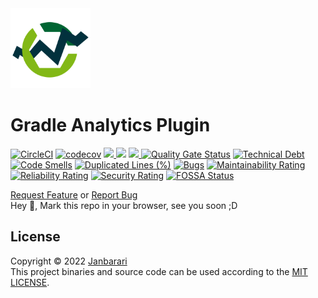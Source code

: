 <img src="plugin-logo.png" alt="plugin logo" width="128"/>

# Gradle Analytics Plugin
[![CircleCI](https://circleci.com/gh/janbarari/gradle-analytics-plugin/tree/develop.svg?style=svg)](https://circleci.com/gh/janbarari/gradle-analytics-plugin/tree/develop)
[![codecov](https://codecov.io/gh/janbarari/gradle-analytics-plugin/branch/develop/graph/badge.svg)](https://codecov.io/gh/janbarari/gradle-analytics-plugin)
<a href="https://sonarcloud.io/project/overview?id=janbarari_gradle-analytics-plugin">
<img height=20px src="https://sonarcloud.io/images/project_badges/sonarcloud-white.svg"/>
</a>
<img src="https://img.shields.io/github/license/janbarari/gradle-analytics-plugin.svg?label=License"/>
<a href="https://github.com/janbarari/gradle-analytics-plugin">
    <img src="https://img.shields.io/github/stars/janbarari/gradle-analytics-plugin.svg?label=Stars"/>
</a>
[![Quality Gate Status](https://sonarcloud.io/api/project_badges/measure?project=janbarari_gradle-analytics-plugin&metric=alert_status)](https://sonarcloud.io/dashboard?id=janbarari_gradle-analytics-plugin)
[![Technical Debt](https://sonarcloud.io/api/project_badges/measure?project=janbarari_gradle-analytics-plugin&metric=sqale_index)](https://sonarcloud.io/dashboard?id=janbarari_gradle-analytics-plugin)
[![Code Smells](https://sonarcloud.io/api/project_badges/measure?project=janbarari_gradle-analytics-plugin&metric=code_smells)](https://sonarcloud.io/dashboard?id=janbarari_gradle-analytics-plugin)
[![Duplicated Lines (%)](https://sonarcloud.io/api/project_badges/measure?project=janbarari_gradle-analytics-plugin&metric=duplicated_lines_density)](https://sonarcloud.io/dashboard?id=janbarari_gradle-analytics-plugin)
[![Bugs](https://sonarcloud.io/api/project_badges/measure?project=janbarari_gradle-analytics-plugin&metric=bugs)](https://sonarcloud.io/dashboard?id=janbarari_gradle-analytics-plugin)
[![Maintainability Rating](https://sonarcloud.io/api/project_badges/measure?project=janbarari_gradle-analytics-plugin&metric=sqale_rating)](https://sonarcloud.io/dashboard?id=janbarari_gradle-analytics-plugin)
[![Reliability Rating](https://sonarcloud.io/api/project_badges/measure?project=janbarari_gradle-analytics-plugin&metric=reliability_rating)](https://sonarcloud.io/dashboard?id=janbarari_gradle-analytics-plugin)
[![Security Rating](https://sonarcloud.io/api/project_badges/measure?project=janbarari_gradle-analytics-plugin&metric=security_rating)](https://sonarcloud.io/dashboard?id=janbarari_gradle-analytics-plugin)
[![FOSSA Status](https://app.fossa.com/api/projects/git%2Bgithub.com%2Fjanbarari%2Fgradle-analytics-plugin.svg?type=small)](https://app.fossa.com/projects/git%2Bgithub.com%2Fjanbarari%2Fgradle-analytics-plugin?ref=badge_small)




<a href="https://github.com/janbarari/gradle-analytics-plugin/issues/new?title=RF:">Request Feature</a> or <a href="https://github.com/janbarari/gradle-analytics-plugin/issues/new?title=RB:">Report Bug</a>
<br />
Hey 👋, Mark this repo in your browser, see you soon ;D

License
---
Copyright © 2022 [Janbarari](https://github.com/janbarari)  
This project binaries and source code can be used according to the [MIT LICENSE](https://github.com/janbarari/gradle-analytics-plugin/blob/main/LICENSE).
